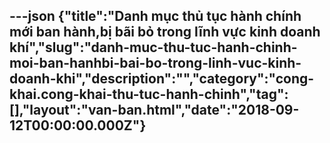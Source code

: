 ---json
{"title":"Danh mục thủ tục hành chính mới ban hành,bị bãi bỏ trong lĩnh vực kinh doanh khí","slug":"danh-muc-thu-tuc-hanh-chinh-moi-ban-hanhbi-bai-bo-trong-linh-vuc-kinh-doanh-khi","description":"","category":"cong-khai.cong-khai-thu-tuc-hanh-chinh","tag":[],"layout":"van-ban.html","date":"2018-09-12T00:00:00.000Z"}
---
